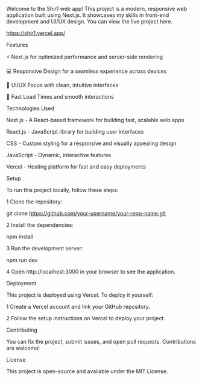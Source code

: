 Welcome to the Shir1 web app! This project is a modern, responsive web application built using Next.js. It showcases my skills in front-end development and UI/UX design. You can view the live project here.

https://shir1.vercel.app/

Features



⚡️ Next.js for optimized performance and server-side rendering

💻 Responsive Design for a seamless experience across devices

🎨 UI/UX Focus with clean, intuitive interfaces

🚀 Fast Load Times and smooth interactions



Technologies Used



Next.js - A React-based framework for building fast, scalable web apps

React.js - JavaScript library for building user interfaces

CSS - Custom styling for a responsive and visually appealing design

JavaScript - Dynamic, interactive features

Vercel - Hosting platform for fast and easy deployments



Setup



To run this project locally, follow these steps:


1   Clone the repository:


git clone https://github.com/your-username/your-repo-name.git


2  Install the dependencies:


npm install


3  Run the development server:


npm run dev


4 Open http://localhost:3000 in your browser to see the application.




Deployment



This project is deployed using Vercel. To deploy it yourself:

1    Create a Vercel account and link your GitHub repository.

2    Follow the setup instructions on Vercel to deploy your project.



Contributing


You can fix the project, submit issues, and open pull requests. Contributions are welcome!


License


This project is open-source and available under the MIT License.
